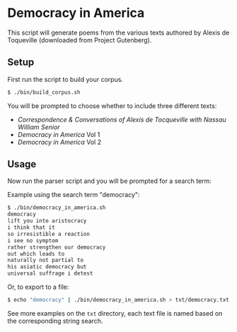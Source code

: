 Democracy in America
====================

This script will generate poems from the various texts authored by Alexis de Toqueville (downloaded from Project Gutenberg).

Setup
-----

First run the script to build your corpus.

```bash
$ ./bin/build_corpus.sh
```

You will be prompted to choose whether to include three different texts:

 * _Correspondence & Conversations of Alexis de Tocqueville with Nassau William Senior_
 * _Democracy in America_ Vol 1
 * _Democracy in America_ Vol 2

Usage
-----

Now run the parser script and you will be prompted for a search term:

Example using the search term "democracy":

```bash
$ ./bin/democracy_in_america.sh
democracy
lift you into aristocracy
i think that it
so irresistible a reaction
i see no symptom
rather strengthen our democracy
out which leads to
naturally not partial to
his asiatic democracy but
universal suffrage i detest
```

Or, to export to a file:

```bash
$ echo "democracy" | ./bin/democracy_in_america.sh > txt/democracy.txt
```

See more examples on the `txt` directory, each text file is named based on the corresponding string search.